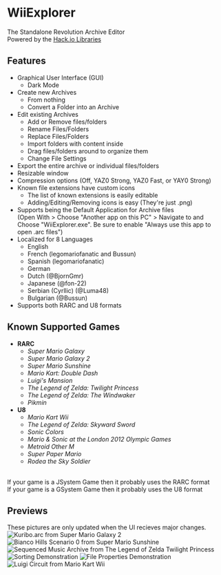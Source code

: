 # WiiExplorer
The Standalone Revolution Archive Editor<br/>
Powered by the [Hack.io Libraries](https://github.com/SuperHackio/Hack.io)

## Features
- Graphical User Interface (GUI)
  - Dark Mode
- Create new Archives
  - From nothing
  - Convert a Folder into an Archive
- Edit existing Archives
  - Add or Remove files/folders
  - Rename Files/Folders
  - Replace Files/Folders
  - Import folders with content inside
  - Drag files/folders around to organize them
  - Change File Settings
- Export the entire archive or individual files/folders
- Resizable window
- Compression options (Off, YAZ0 Strong, YAZ0 Fast, or YAY0 Strong)
- Known file extensions have custom icons
  - The list of known extensions is easily editable
  - Adding/Editing/Removing icons is easy (They're just .png)
- Supports being the Default Application for Archive files<br/>(Open With > Choose "Another app on this PC" > Navigate to and Choose "WiiExplorer.exe". Be sure to enable "Always use this app to open .arc files")
- Localized for 8 Languages
  - English
  - French (legomariofanatic and Bussun)
  - Spanish (legomariofanatic)
  - German
  - Dutch (@BjornGmr)
  - Japanese (@fon-22)
  - Serbian (Cyrllic) (@Luma48)
  - Bulgarian (@Bussun)
- Supports both RARC and U8 formats

## Known Supported Games
- __RARC__
  - *Super Mario Galaxy*
  - *Super Mario Galaxy 2*
  - *Super Mario Sunshine*
  - *Mario Kart: Double Dash*
  - *Luigi's Mansion*
  - *The Legend of Zelda: Twilight Princess*
  - *The Legend of Zelda: The Windwaker*
  - *Pikmin*
- __U8__
  - *Mario Kart Wii*
  - *The Legend of Zelda: Skyward Sword*
  - *Sonic Colors*
  - *Mario & Sonic at the London 2012 Olympic Games*
  - *Metroid Other M*
  - *Super Paper Mario*
  - *Rodea the Sky Soldier*


<br/>If your game is a JSystem Game then it probably uses the RARC format
<br/>If your game is a GSystem Game then it probably uses the U8 format

## Previews
These pictures are only updated when the UI recieves major changes.<br/>
![Kuribo.arc from Super Mario Galaxy 2](https://user-images.githubusercontent.com/44330283/99214070-1cf64500-2784-11eb-8601-e9da8f262e7f.png)
![Bianco Hills Scenario 0 from Super Mario Sunshine](https://user-images.githubusercontent.com/44330283/99214140-44e5a880-2784-11eb-962f-79d1dbddd9e5.png)
![Sequenced Music Archive from The Legend of Zelda Twilight Princess](https://user-images.githubusercontent.com/44330283/99214191-62b30d80-2784-11eb-8512-59a648d4c7b4.png)
![Sorting Demonstration](https://user-images.githubusercontent.com/44330283/99215254-3baa0b00-2787-11eb-9c9c-65aff535f4fa.gif)
![File Properties Demonstration](https://user-images.githubusercontent.com/44330283/99215453-cc80e680-2787-11eb-82c6-9da74fb0bb8a.png)
![Luigi Circuit from Mario Kart Wii](https://user-images.githubusercontent.com/44330283/142714006-183d99e6-8728-43f2-97ce-7dbe814a90a2.png)
